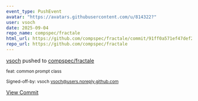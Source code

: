```yaml
---
event_type: PushEvent
avatar: "https://avatars.githubusercontent.com/u/814322?"
user: vsoch
date: 2025-09-04
repo_name: compspec/fractale
html_url: https://github.com/compspec/fractale/commit/91ff0a571ef47def2433e6ee1e1fd2e06a95ad12
repo_url: https://github.com/compspec/fractale
---
```


<a href='https://github.com/vsoch' target='_blank'>vsoch</a> pushed to <a href='https://github.com/compspec/fractale' target='_blank'>compspec/fractale</a>

<small>feat: common prompt class

Signed-off-by: vsoch <vsoch@users.noreply.github.com></small>

<a href='https://github.com/compspec/fractale/commit/91ff0a571ef47def2433e6ee1e1fd2e06a95ad12' target='_blank'>View Commit</a>